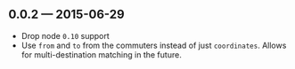 
## 0.0.2 — 2015-06-29

* Drop node `0.10` support
* Use `from` and `to` from the commuters instead of just `coordinates`. Allows for multi-destination matching in the future.
